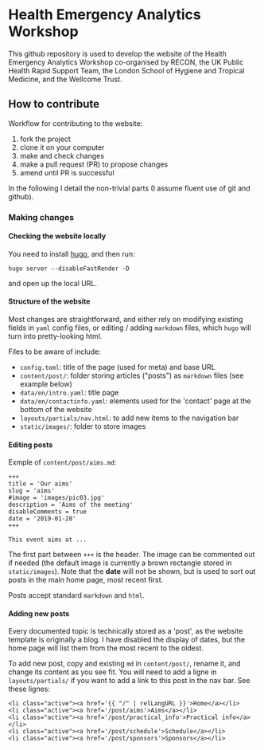 
# Health Emergency Analytics Workshop

This github repository is used to develop the website of the Health Emergency
Analytics Workshop co-organised by RECON, the UK Public Health Rapid Support
Team, the London School of Hygiene and Tropical Medicine, and the Wellcome
Trust.



## How to contribute

Workflow for contributing to the website: 

1. fork the project
2. clone it on your computer
3. make and check changes
4. make a pull request (PR) to propose changes
5. amend until PR is successful

In the following I detail the non-trivial parts (I assume fluent use of git and
github).



### Making changes

#### Checking the website locally

You need to install [hugo](https://gohugo.io/getting-started/installing/), and then run:

```
hugo server --disableFastRender -D
```

and open up the local URL.


#### Structure of the website

Most changes are straightforward, and either rely on modifying existing fields
in `yaml` config files, or editing / adding `markdown` files, which `hugo` will
turn into pretty-looking html.

Files to be aware of include:

* `config.toml`: title of the page (used for meta) and base URL
* `content/post/`: folder storing articles ("posts") as `markdown` files (see
  example below)
* `data/en/intro.yaml`: title page
* `data/en/contactinfo.yaml`: elements used for the 'contact' page at the bottom
  of the website
* `layouts/partials/nav.html`: to add new items to the navigation bar
* `static/images/`: folder to store images


#### Editing posts

Exmple of `content/post/aims.md`:

```
+++
title = 'Our aims'
slug = 'aims'
#image = 'images/pic03.jpg'
description = 'Aims of the meeting'
disableComments = true
date = '2019-01-28'
+++

This event aims at ...
```

The first part between `+++` is the header. The image can be commented out if
needed (the default image is currently a brown rectangle stored in
`static/images`). Note that the **date** will not be shown, but is used to sort
out posts in the main home page, most recent first.


Posts accept standard `markdown` and `html`.



#### Adding new posts

Every documented topic is technically stored as a 'post', as the website
template is originally a blog. I have disabled the display of dates, but the
home page will list them from the most recent to the oldest.

To add new post, copy and existing `md` in `content/post/`, rename it, and
change its content as you see fit. You will need to add a ligne in
`layouts/partials/` if you want to add a link to this post in the nav bar. See
these lignes:

```{html}
<li class="active"><a href='{{ "/" | relLangURL }}'>Home</a></li>
<li class="active"><a href='/post/aims'>Aims</a></li>
<li class="active"><a href='/post/practical_info'>Practical info</a></li>
<li class="active"><a href='/post/schedule'>Schedule</a></li>
<li class="active"><a href='/post/sponsors'>Sponsors</a></li>
```
